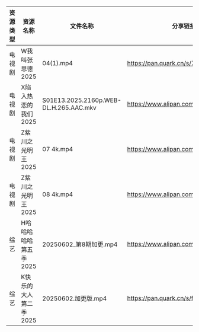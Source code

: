 | 资源类型 | 资源名称          | 文件名称                                   | 分享链接                                 | 更新时间                |
| ---- | ------------- | -------------------------------------- | ------------------------------------ | ------------------- |
| 电视剧  | W我叫张思德2025    | 04(1).mp4                              | https://pan.quark.cn/s/7094d1f0b265  | 2025-06-02 16:26:20 |
| 电视剧  | X陷入热恋的我们2025  | S01E13.2025.2160p.WEB-DL.H.265.AAC.mkv | https://www.alipan.com/s/tXqE3saLfdb | 2025-06-02 00:05:54 |
| 电视剧  | Z紫川之光明王2025   | 07 4k.mp4                              | https://www.alipan.com/s/5oMJsnAqqi3 | 2025-06-02 00:06:02 |
| 电视剧  | Z紫川之光明王2025   | 08 4k.mp4                              | https://www.alipan.com/s/5oMJsnAqqi3 | 2025-06-02 00:06:02 |
| 综艺   | H哈哈哈哈哈第五季2025 | 20250602_第8期加更.mp4                     | https://www.alipan.com/s/xGAPLokKzoj | 2025-06-02 14:06:25 |
| 综艺   | K快乐的大人第二季2025 | 20250602.加更版.mp4                       | https://pan.quark.cn/s/fc40c2cbff29  | 2025-06-02 16:28:46 |
